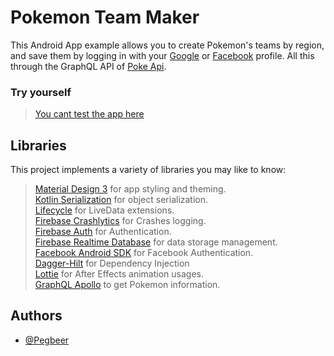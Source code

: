 # Pokemon Team Maker

This Android App example allows you to create Pokemon's teams by region, and save them by logging in with your 
[Google](www.google.com) or [Facebook](https://www.facebook.com) profile. All this through the GraphQL API of
[Poke Api](https://pokeapi.co).

### Try yourself
> [You cant test the app here](https://appetize.io/app/5ll3qh2cawdm2cvsdpvzrxuyuu?device=pixel4&osVersion=11.0&scale=100)

## Libraries

This project implements a variety of libraries you may like to know:
> [Material Design 3](https://m3.material.io) for app styling and theming.\
> [Kotlin Serialization](https://kotlinlang.org/docs/serialization.html) for object serialization.\
> [Lifecycle](https://developer.android.com/jetpack/androidx/releases/lifecycle) for LiveData extensions.\
> [Firebase Crashlytics](https://firebase.google.com/docs/crashlytics/get-started?platform=android) for Crashes logging.\
> [Firebase Auth](https://firebase.google.com/docs/auth) for Authentication.\
> [Firebase Realtime Database](https://firebase.google.com/docs/database?hl=es-419) for data storage management.\
> [Facebook Android SDK](https://developers.facebook.com/docs/android/) for Facebook Authentication.\
> [Dagger-Hilt](https://dagger.dev/hilt/) for Dependency Injection\
> [Lottie](https://github.com/airbnb/lottie-android) for After Effects animation usages.\
> [GraphQL Apollo](https://www.apollographql.com/docs/kotlin/) to get Pokemon information.


## Authors

- [@Pegbeer](https://github.com/Pegbeer)
